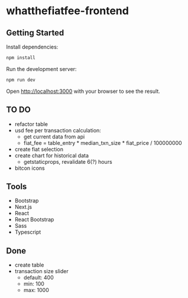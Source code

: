 # whatthefiatfee-frontend

## Getting Started

Install dependencies:
```bash
npm install
```

Run the development server:
```bash
npm run dev
```

Open [http://localhost:3000](http://localhost:3000) with your browser to see the result.

## TO DO
- refactor table
- usd fee per transaction calculation:
    - get current data from api
    - fiat_fee = table_entry * median_txn_size * fiat_price / 100000000
- create fiat selection
- create chart for historical data
    - getstaticprops, revalidate 6(?) hours
- bitcon icons

## Tools
- Bootstrap
- Next.js
- React
- React Bootstrap
- Sass
- Typescript

## Done
- create table
- transaction size slider
    - default: 400
    - min: 100
    - max: 1000